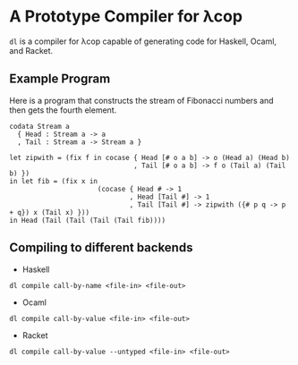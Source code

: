 # A Prototype Compiler for λcop

`dl` is a compiler for λcop capable of generating code for Haskell, Ocaml, and
Racket.

## Example Program

Here is a program that constructs the stream of Fibonacci numbers and then gets
the fourth element.

```
codata Stream a
  { Head : Stream a -> a
  , Tail : Stream a -> Stream a }

let zipwith = (fix f in cocase { Head [# o a b] -> o (Head a) (Head b)
                               , Tail [# o a b] -> f o (Tail a) (Tail b) })
in let fib = (fix x in
                      (cocase { Head # -> 1
    	                      , Head [Tail #] -> 1
                              , Tail [Tail #] -> zipwith ({# p q -> p + q}) x (Tail x) }))
in Head (Tail (Tail (Tail (Tail fib))))
```

## Compiling to different backends

* Haskell
```
dl compile call-by-name <file-in> <file-out>
```

* Ocaml
```
dl compile call-by-value <file-in> <file-out>
```

* Racket
```
dl compile call-by-value --untyped <file-in> <file-out>
```
